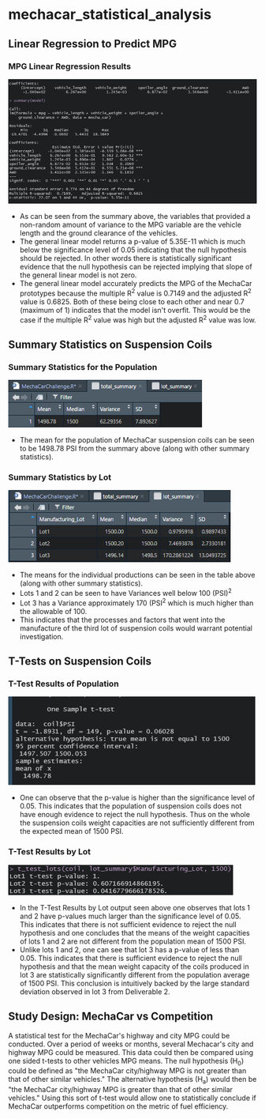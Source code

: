 # mechacar_statistical_analysis

## Linear Regression to Predict MPG
### MPG Linear Regression Results
![linear regression for mpg](Pictures/mpg_linear_regression.png)

- As can be seen from the summary above, the variables that provided a non-random amount of variance to the MPG variable are the vehicle length and the ground clearance of the vehicles.
- The general linear model returns a p-value of 5.35E-11 which is much below the significance level of 0.05 indicating that the null hypothesis should be rejected.
In other words there is statistically significant evidence that the null hypothesis can be rejected implying that slope of the general linear model is not zero.
- The general linear model accurately predicts the MPG of the MechaCar prototypes because the multiple R<sup>2</sup> value is 0.7149 and the adjusted R<sup>2</sup> value is 0.6825.
Both of these being close to each other and near 0.7 (maximum of 1) indicates that the model isn't overfit.
This would be the case if the multiple R<sup>2</sup> value was high but the adjusted R<sup>2</sup> value was low.

## Summary Statistics on Suspension Coils
### Summary Statistics for the Population
![summary statistics population](Pictures/coils_total_summary.png)
- The mean for the population of MechaCar suspension coils can be seen to be 1498.78 PSI from the summary above (along with other summary statistics).
### Summary Statistics by Lot
![summary statistics by lot](Pictures/coils_by_lot_summary.png)
- The means for the individual productions can be seen in the table above (along with other summary statistics).
- Lots 1 and 2 can be seen to have Variances well below 100 (PSI)<sup>2</sup>
- Lot 3 has a Variance approximately 170 (PSI<sup>2</sup> which is much higher than the allowable of 100.
- This indicates that the processes and factors that went into the manufacture of the third lot of suspension coils would warrant potential investigation.

## T-Tests on Suspension Coils

### T-Test Results of Population
![t-test population](Pictures/t_test_population.png)
- One can observe that the p-value is higher than the significance level of 0.05.
This indicates that the population of suspension coils does not have enough evidence to reject the null hypothesis.
Thus on the whole the suspension coils weight capacities are not sufficiently different from the expected mean of 1500 PSI.
### T-Test Results by Lot
![t-test by lot](Pictures/t_tests_by_lot.png)
- In the T-Test Results by Lot output seen above one observes that lots 1 and 2 have p-values much larger than the significance level of 0.05.
This indicates that there is not sufficient evidence to reject the null hypothesis and one concludes that the means of the weight capacities of lots 1 and 2 are not different from the population mean of 1500 PSI.
- Unlike lots 1 and 2, one can see that lot 3 has a p-value of less than 0.05.
This indicates that there is sufficient evidence to reject the null hypothesis and that the mean weight capacity of the coils produced in lot 3 are statistically significantly different from the population average of 1500 PSI.
This conclusion is intuitively backed by the large standard deviation observed in lot 3 from Deliverable 2.

## Study Design: MechaCar vs Competition
A statistical test for the MechaCar's highway and city MPG could be conducted.
Over a period of weeks or months, several Mechacar's city and highway MPG could be measured.
This data could then be compared using one sided t-tests to other vehicles MPG means.
The null hypothesis (H<sub>0</sub>) could be defined as "the MechaCar city/highway MPG is not greater than that of other similar vehicles."
The alternative hypothesis (H<sub>a</sub>) would then be "the MechaCar city/highway MPG is greater than that of other similar vehicles."
Using this sort of t-test would allow one to statistically conclude if MechaCar outperforms competition on the metric of fuel efficiency.